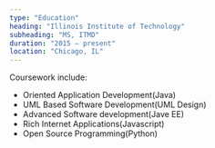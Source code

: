 ```yaml
---
type: "Education"
heading: "Illinois Institute of Technology"
subheading: "MS, ITMD"
duration: "2015 – present"
location: "Chicago, IL"
---
```

Coursework include:
* Oriented Application Development(Java)
* UML Based Software Development(UML Design)
* Advanced Software development(Jave EE)
* Rich Internet Applications(Javascript)
* Open Source Programming(Python)
